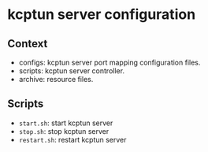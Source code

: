 # kcptun server configuration

## Context

- configs: kcptun server port mapping configuration files.
- scripts: kcptun server controller.
- archive: resource files.

## Scripts

- `start.sh`: start kcptun server
- `stop.sh`: stop kcptun server
- `restart.sh`: restart kcptun server
